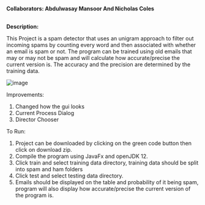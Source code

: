 #
**Collaborators:
Abdulwasay Mansoor And Nicholas Coles**
##
**Description:**

This Project is a spam detector that uses an unigram approach to filter out incoming spams by counting
every word and then associated with whether an email is spam or not.
The program can be trained using old emails that may or may not be spam and will calculate how accurate/precise
the current version is.
The accuracy and the precision are determined by the training data.

![image](https://user-images.githubusercontent.com/71033432/110409616-a1a10200-8098-11eb-86fc-555b684f1b4d.png)

Improvements:
1) Changed how the gui looks
2) Current Process Dialog
3) Director Chooser

To Run:
1) Project can be downloaded by clicking on the green code button then click on download zip.
2) Compile the program using JavaFx and openJDK 12.
3) Click train and select training data directory, training data should be split into spam and ham folders
4) Click test and select testing data directory.
5) Emails should be displayed on the table and probability of it being spam, program will also display
how accurate/precise the current version of the program is.

